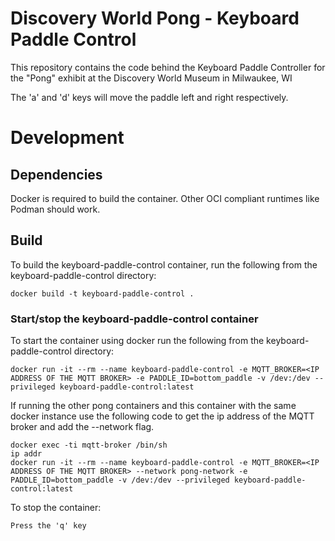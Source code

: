 # Discovery World Pong - Keyboard Paddle Control
This repository contains the code behind the Keyboard Paddle Controller for the "Pong" exhibit at the Discovery World Museum in Milwaukee, WI

The 'a' and 'd' keys will move the paddle left and right respectively.

# Development
## Dependencies
Docker is required to build the container.
Other OCI compliant runtimes like Podman should work.

## Build
To build the keyboard-paddle-control container, run the following from the keyboard-paddle-control directory:
```
docker build -t keyboard-paddle-control .
```

### Start/stop the keyboard-paddle-control container
To start the container using docker run the following from the keyboard-paddle-control directory:
```
docker run -it --rm --name keyboard-paddle-control -e MQTT_BROKER=<IP ADDRESS OF THE MQTT BROKER> -e PADDLE_ID=bottom_paddle -v /dev:/dev --privileged keyboard-paddle-control:latest
```
If running the other pong containers and this container with the same docker instance use the following code to get the ip address of the MQTT broker and add the --network flag.
```
docker exec -ti mqtt-broker /bin/sh
ip addr
docker run -it --rm --name keyboard-paddle-control -e MQTT_BROKER=<IP ADDRESS OF THE MQTT BROKER> --network pong-network -e PADDLE_ID=bottom_paddle -v /dev:/dev --privileged keyboard-paddle-control:latest
```

To stop the container:
```
Press the 'q' key
```
